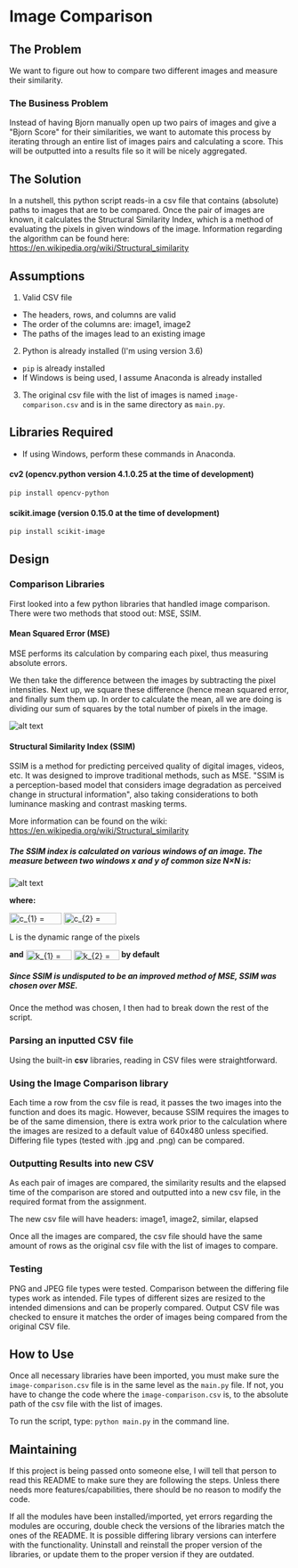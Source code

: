 # Image Comparison

## The Problem
We want to figure out how to compare two different images and measure their similarity.

### The Business Problem
Instead of having Bjorn manually open up two pairs of images and give a "Bjorn Score" for their similarities, we want to automate this process by iterating through an entire list of images pairs and calculating a score. This will be outputted into a results file so it will be nicely aggregated.

## The Solution
In a nutshell, this python script reads-in a csv file that contains (absolute) paths to images that are to be compared. Once the pair of images are known, it calculates the Structural Similarity Index, which is a method of evaluating the pixels in given windows of the image.
Information regarding the algorithm can be found here: https://en.wikipedia.org/wiki/Structural_similarity

## Assumptions
1. Valid CSV file
* The headers, rows, and columns are valid
* The order of the columns are: image1, image2
* The paths of the images lead to an existing image

2. Python is already installed (I'm using version 3.6)
* ```pip``` is already installed
* If Windows is being used, I assume Anaconda is already installed

3. The original csv file with the list of images is named `image-comparison.csv` and is in the same directory as `main.py`.

## Libraries Required 
- If using Windows, perform these commands in Anaconda.
#### cv2 (opencv.python version 4.1.0.25 at the time of development)

``` pip install opencv-python ```

#### scikit.image (version 0.15.0 at the time of development)

``` pip install scikit-image ```

## Design 

### Comparison Libraries
First looked into a few python libraries that handled image comparison. There were two methods that stood out: MSE, SSIM.

#### Mean Squared Error (MSE)
MSE performs its calculation by comparing each pixel, thus measuring absolute errors.

We then take the difference between the images by subtracting the pixel intensities. Next up, we square these difference (hence mean squared error, and finally sum them up.
In order to calculate the mean, all we are doing is dividing our sum of squares by the total number of pixels in the image.

![alt text](https://www.pyimagesearch.com/wp-content/uploads/2014/06/compare_mse.png)

#### Structural Similarity Index (SSIM)

SSIM is a method for predicting perceived quality of digital images, videos, etc. It was designed to improve traditional methods, such as MSE.
"SSIM is a perception-based model that considers image degradation as perceived change in structural information", also taking considerations to both luminance masking and contrast masking terms.

More information can be found on the wiki: https://en.wikipedia.org/wiki/Structural_similarity

##### The SSIM index is calculated on various windows of an image. The measure between two windows x and y of common size N×N is:


![alt text](https://wikimedia.org/api/rest_v1/media/math/render/svg/63349f3ee17e396915f6c25221ae488c3bb54b66)

__where:__

<img src="http://www.sciweavers.org/tex2img.php?eq=%20c_%7B1%7D%20%3D%20%28k_%7B1%7DL%29%5E2&bc=White&fc=Black&im=jpg&fs=12&ff=arev&edit=0" align="center" border="0" alt=" c_{1} = (k_{1}L)^2" width="94" height="21" />
<img src="http://www.sciweavers.org/tex2img.php?eq=%20c_%7B2%7D%20%3D%20%28k_%7B2%7DL%29%5E2&bc=White&fc=Black&im=jpg&fs=12&ff=arev&edit=0" align="center" border="0" alt=" c_{2} = (k_{2}L)^2" width="94" height="21" />

L is the dynamic range of the pixels



__and__
<img src="http://www.sciweavers.org/tex2img.php?eq=%20k_%7B1%7D%20%3D%200.01%0A&bc=White&fc=Black&im=jpg&fs=12&ff=arev&edit=0" align="center" border="0" alt=" k_{1} = 0.01" width="82" height="18" />
<img src="http://www.sciweavers.org/tex2img.php?eq=%20k_%7B2%7D%20%3D%200.03%0A&bc=White&fc=Black&im=jpg&fs=12&ff=arev&edit=0" align="center" border="0" alt=" k_{2} = 0.03" width="82" height="18" />
__by default__


 ##### Since SSIM is undisputed to be an improved method of MSE, SSIM was chosen over MSE.
 
 Once the method was chosen, I then had to break down the rest of the script.
 
 ### Parsing an inputted CSV file
 
 Using the built-in __csv__ libraries, reading in CSV files were straightforward. 
 
 ### Using the Image Comparison library
 
 Each time a row from the csv file is read, it passes the two images into the function and does its magic.
 However, because SSIM requires the images to be of the same dimension, there is extra work prior to the calculation where the images are resized to a default value of 640x480 unless specified.
 Differing file types (tested with .jpg and .png) can be compared.
 
 ### Outputting Results into new CSV
 
 As each pair of images are compared, the similarity results and the elapsed time of the comparison are stored and outputted into a new csv file, in the required format from the assignment.
 
 The new csv file will have headers: image1, image2, similar, elapsed
 
 Once all the images are compared, the csv file should have the same amount of rows as the original csv file with the list of images to compare.
 
 ### Testing
 PNG and JPEG file types were tested. Comparison between the differing file types work as intended. 
 File types of different sizes are resized to the intended dimensions and can be properly compared.
 Output CSV file was checked to ensure it matches the order of images being compared from the original CSV file.
 
 ## How to Use
 Once all necessary libraries have been imported, you must make sure the `image-comparison.csv` file is in the same level as the `main.py` file. If not, you have to change the code where the `image-comparison.csv` is, to the absolute path of the csv file with the list of images.
 
 To run the script, type: `python main.py` in the command line.
 
 ## Maintaining
 If this project is being passed onto someone else, I will tell that person to read this README to make sure they are following the steps. Unless there needs more features/capabilities, there should be no reason to modify the code.
 
 If all the modules have been installed/imported, yet errors regarding the modules are occuring, double check the versions of the libraries match the ones of the README. It is possible differing library versions can interfere with the functionality. Uninstall and reinstall the proper version of the libraries, or update them to the proper version if they are outdated.
